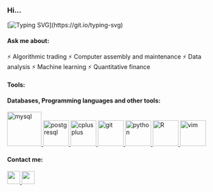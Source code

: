 ### Hi...
[![Typing SVG](https://readme-typing-svg.herokuapp.com?font=Source+Code+Pro&weight=600&size=24&duration=4000&pause=1000&color=AEAEAE&vCenter=true&width=500&lines=I'm+Tim+Majani.;Financial+Data+Analyst.;)](https://git.io/typing-svg)

<h4 align="left">Ask me about:</h4>
⚡ Algorithmic trading
⚡ Computer assembly and maintenance
⚡ Data analysis
⚡ Machine learning
⚡ Quantitative finance


<h4 align="left">Tools:</h4>
<h4>Databases, Programming languages and other tools:</h4>
<p align="left">
<a href="https://www.w3schools.com/mysql/" target="_blank"> <img src="https://cdn.jsdelivr.net/gh/devicons/devicon/icons/mysql/mysql-plain-wordmark.svg" alt="mysql" width="80" height="80"/> </a>
<a href="https://www.w3schools.com/sql/" target="_blank"> <img src="https://cdn.jsdelivr.net/gh/devicons/devicon/icons/postgresql/postgresql-plain-wordmark.svg" alt="postgresql" width="60" height="60"/> </a>
<a href="https://www.w3schools.com/cpp/" target="_blank"> <img src="https://cdn.jsdelivr.net/gh/devicons/devicon/icons/cplusplus/cplusplus-original.svg" alt="cplusplus" width="60" height="60"/> </a>
<a href="https://www.w3schools.com/git/" target="_blank"> <img src="https://cdn.jsdelivr.net/gh/devicons/devicon/icons/git/git-original.svg" alt="git" width="60" height="60"/> </a>
<a href="https://www.w3schools.com/python/" target="_blank"> <img src="https://cdn.jsdelivr.net/gh/devicons/devicon/icons/python/python-original.svg" alt="python" width="60" height="60"/> </a>
<a href="https://www.w3schools.com/r/" target="_blank"> <img src="https://cdn.jsdelivr.net/gh/devicons/devicon/icons/r/r-original.svg" alt="R" width="60" height="60"/> </a>
<a href="https://www.openvim.com/" target="_blank"> <img src="https://cdn.jsdelivr.net/gh/devicons/devicon/icons/vim/vim-original.svg" alt="vim" width="60" height="60"/> </a> </p>

<h4>Contact me:</h4>
<div>
  <a href="mailto:tmajani@gmail.com">
    <img aling="center" height="30cm" src="https://img.shields.io/badge/Gmail-D14836?style=for-the-badge&logo=gmail&logoColor=white">
  </a>
  <a href="https://www.linkedin.com/in/tim-majani/">
    <img height="30cm" src="https://img.shields.io/badge/LinkedIn-0077B5?style=for-the-badge&logo=linkedin&logoColor=white">
  </a>
</div>
